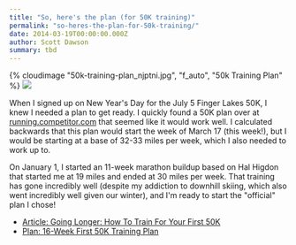 ```yaml
---
title: "So, here's the plan (for 50K training)"
permalink: "so-heres-the-plan-for-50k-training/"
date: 2014-03-19T00:00:00.000Z
author: Scott Dawson
summary: tbd
---
```


{% cloudimage "50k-training-plan_njptni.jpg", "f_auto", "50k Training Plan" %}
<img src="/images/50k-training-plan.jpg?nf_resize=fit&w=300&h=400" />

When I signed up on New Year's Day for the July 5 Finger Lakes 50K, I knew I needed a plan to get ready. I quickly found a 50K plan over at [running.competitor.com](http://running.competitor.com/2014/01/training/going-longer-how-to-train-for-your-first-50k_61887) that seemed like it would work well. I calculated backwards that this plan would start the week of March 17 (this week!), but I would be starting at a base of 32-33 miles per week, which I also needed to work up to.

On January 1, I started an 11-week marathon buildup based on Hal Higdon that started me at 19 miles and ended at 30 miles per week. That training has gone incredibly well (despite my addiction to downhill skiing, which also went incredibly well given our winter), and I'm ready to start the "official" plan I chose!

- [Article: Going Longer: How To Train For Your First 50K](http://running.competitor.com/2014/01/training/going-longer-how-to-train-for-your-first-50k_61887#9Crx6roPZ0SLVejx.99)
- [Plan: 16-Week First 50K Training Plan](http://cdn.running.competitor.com/files/2012/11/46_nat_r1.pdf)
